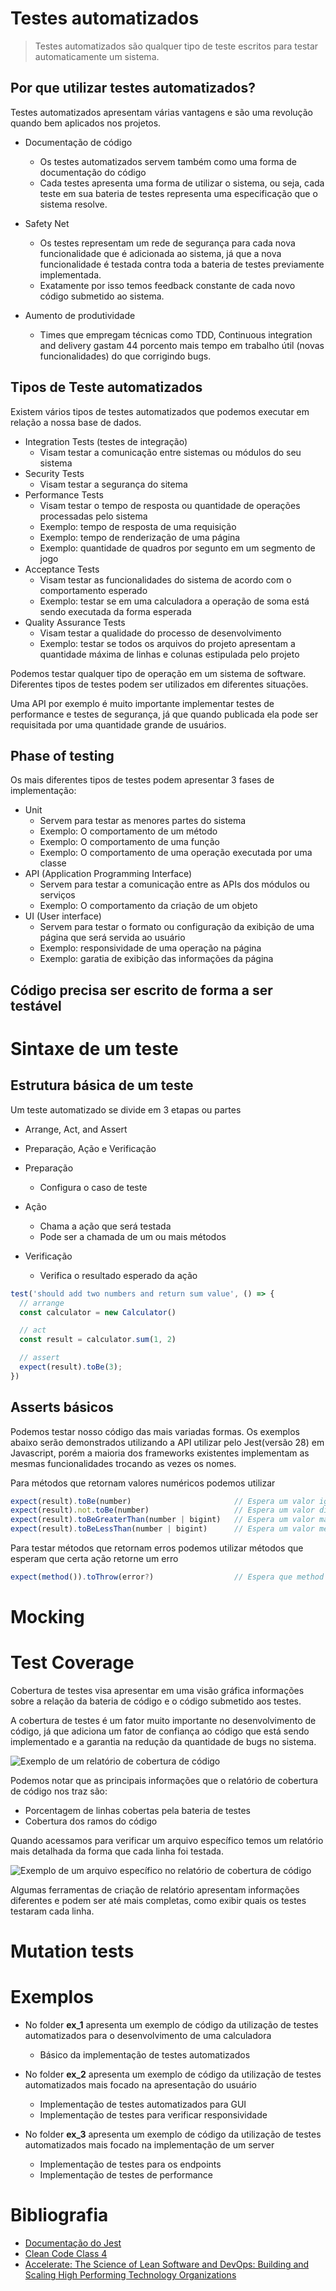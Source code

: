 # Testes automatizados

> Testes automatizados são qualquer tipo de teste escritos para testar automaticamente um sistema.

## Por que utilizar testes automatizados?

Testes automatizados apresentam várias vantagens e são uma revolução quando bem aplicados nos projetos.

- Documentação de código
  - Os testes automatizados servem também como uma forma de documentação do código
  - Cada testes apresenta uma forma de utilizar o sistema, ou seja, cada teste em sua bateria de testes representa uma especificação que o sistema resolve.

- Safety Net
  - Os testes representam um rede de segurança para cada nova funcionalidade que é adicionada ao sistema, já que a nova funcionalidade é testada contra toda a bateria de testes previamente implementada.
  - Exatamente por isso temos feedback constante de cada novo código submetido ao sistema.

- Aumento de produtividade
  - Times que empregam técnicas como TDD, Continuous integration and delivery gastam 44 porcento mais tempo em trabalho útil (novas funcionalidades) do que corrigindo bugs.

## Tipos de Teste automatizados

Existem vários tipos de testes automatizados que podemos executar em relação a nossa base de dados. 

- Integration Tests (testes de integração)
  - Visam testar a comunicação entre sistemas ou módulos do seu sistema
- Security Tests
  - Visam testar a segurança do sitema
- Performance Tests
  - Visam testar o tempo de resposta ou quantidade de operações processadas pelo sistema
  - Exemplo: tempo de resposta de uma requisição
  - Exemplo: tempo de renderização de uma página
  - Exemplo: quantidade de quadros por segunto em um segmento de jogo
- Acceptance Tests
  - Visam testar as funcionalidades do sistema de acordo com o comportamento esperado
  - Exemplo: testar se em uma calculadora a operação de soma está sendo executada da forma esperada
- Quality Assurance Tests
  - Visam testar a qualidade do processo de desenvolvimento
  - Exemplo: testar se todos os arquivos do projeto apresentam a quantidade máxima de linhas e colunas estipulada pelo projeto

Podemos testar qualquer tipo de operação em um sistema de software. Diferentes tipos de testes podem ser utilizados em diferentes situações.

Uma API por exemplo é muito importante implementar testes de performance e testes de segurança, já que quando publicada ela pode ser requisitada por uma quantidade grande de usuários.

## Phase of testing

Os mais diferentes tipos de testes podem apresentar 3 fases de implementação:

- Unit
  - Servem para testar as menores partes do sistema
  - Exemplo: O comportamento de um método
  - Exemplo: O comportamento de uma função
  - Exemplo: O comportamento de uma operação executada por uma classe
- API (Application Programming Interface)
  - Servem para testar a comunicação entre as APIs dos módulos ou serviços
  - Exemplo: O comportamento da criação de um objeto
- UI (User interface)
  - Servem para testar o formato ou configuração da exibição de uma página que será servida ao usuário
  - Exemplo: responsividade de uma operação na página
  - Exemplo: garatia de exibição das informações da página

## Código precisa ser escrito de forma a ser testável

# Sintaxe de um teste

## Estrutura básica de um teste

Um teste automatizado se divide em 3 etapas ou partes

- Arrange, Act, and Assert 
- Preparação, Ação e Verificação

- Preparação
  - Configura o caso de teste
- Ação
  - Chama a ação que será testada
  - Pode ser a chamada de um ou mais métodos
- Verificação
  - Verifica o resultado esperado da ação

```js
test('should add two numbers and return sum value', () => {
  // arrange
  const calculator = new Calculator()

  // act
  const result = calculator.sum(1, 2)

  // assert
  expect(result).toBe(3);
})
```

## Asserts básicos

Podemos testar nosso código das mais variadas formas. Os exemplos abaixo serão demonstrados utilizando a API utilizar pelo Jest(versão 28) em Javascript, porém a maioria dos frameworks existentes implementam as mesmas funcionalidades trocando as vezes os nomes.

Para métodos que retornam valores numéricos podemos utilizar

```js
expect(result).toBe(number)                       // Espera um valor igual
expect(result).not.toBe(number)                   // Espera um valor diferente
expect(result).toBeGreaterThan(number | bigint)   // Espera um valor maior
expect(result).toBeLessThan(number | bigint)      // Espera um valor menor
```
Para testar métodos que retornam erros podemos utilizar métodos que esperam que certa ação retorne um erro

```js
expect(method()).toThrow(error?)                  // Espera que method lance uma exceção
```

# Mocking

# Test Coverage

Cobertura de testes visa apresentar em uma visão gráfica informações sobre a relação da bateria de código e o código submetido aos testes.

A cobertura de testes é um fator muito importante no desenvolvimento de código, já que adiciona um fator de confiança ao código que está sendo implementado e a garantia na redução da quantidade de bugs no sistema.

![Exemplo de um relatório de cobertura de código](imgs/code_coverage.png)

Podemos notar que as principais informações que o relatório de cobertura de código nos traz são:

- Porcentagem de linhas cobertas pela bateria de testes
- Cobertura dos ramos do código

Quando acessamos para verificar um arquivo específico temos um relatório mais detalhada da forma que cada linha foi testada.

![Exemplo de um arquivo específico no relatório de cobertura de código](imgs/code_coverage_file.png)

Algumas ferramentas de criação de relatório apresentam informações diferentes e podem ser até mais completas, como exibir quais os testes testaram cada linha.

# Mutation tests

# Exemplos

- No folder **ex_1** apresenta um exemplo de código da utilização de testes automatizados para o desenvolvimento de uma calculadora
  - Básico da implementação de testes automatizados

- No folder **ex_2** apresenta um exemplo de código da utilização de testes automatizados mais focado na apresentação do usuário
  - Implementação de testes automatizados para GUI
  - Implementação de testes para verificar responsividade

- No folder **ex_3** apresenta um exemplo de código da utilização de testes automatizados mais focado na implementação de um server
  - Implementação de testes para os endpoints
  - Implementação de testes de performance

# Bibliografia

- [Documentação do Jest](https://jestjs.io/)
- [Clean Code Class 4](https://www.youtube.com/watch?v=58jGpV2Cg50&list=PLmmYSbUCWJ4x1GO839azG_BBw8rkh-zOj&index=5)
- [Accelerate: The Science of Lean Software and DevOps: Building and Scaling High Performing Technology Organizations](https://www.amazon.com/Accelerate-Software-Performing-Technology-Organizations/dp/1942788339)
